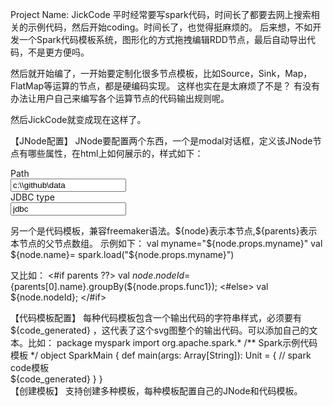Project Name: JickCode
平时经常要写spark代码，时间长了都要去网上搜索相关的示例代码，然后开始coding。时间长了，也觉得挺麻烦的。
后来想，不如开发一个Spark代码模板系统，图形化的方式拖拽编辑RDD节点，最后自动导出代码，不是更方便吗。

然后就开始编了，一开始要定制化很多节点模板，比如Source，Sink，Map，FlatMap等运算的节点，都是硬编码实现。
这样也实在是太麻烦了不是？ 有没有办法让用户自己来编写各个运算节点的代码输出规则呢。

然后JickCode就变成现在这样了。

【JNode配置】
JNode要配置两个东西，一个是modal对话框，定义该JNode节点有哪些属性，在html上如何展示的，样式如下：
 <form class="form-horizontal">
	<div class="control-group">
		<label class="control-label">Path</label>
		<div class="controls">
			<input type="text" name="myname" class="spark-data" value="c:\\github\data">
		</div>
	</div>
    <div class="control-group">
		<label class="control-label">JDBC type</label>
		<div class="controls">
			<input type="text" name="myname2" class="spark-data" value="jdbc">
		</div>
	</div>
</form>
另一个是代码模板，兼容freemaker语法。${node}表示本节点,${parents}表示本节点的父节点数组。
示例如下：
val  myname="${node.props.myname}"
val ${node.name}= spark.load("${node.props.myname}")

又比如：
<#if parents ??>
val ${node.nodeId}=${parents[0].name}.groupBy(${node.props.func1});
<#else>
val ${node.nodeId};
</#if> 

【代码模板配置】
每种代码模板包含一个输出代码的字符串样式，必须要有  ${code_generated} ，这代表了这个svg图整个的输出代码。可以添加自己的文本。比如：
package myspark
import org.apache.spark.*
/**
  Spark示例代码模板
*/
object SparkMain {
  def main(args: Array[String]): Unit = {
    // spark code模板  
    ${code_generated} 
  }
}  
【创建模板】
支持创建多种模板，每种模板配置自己的JNode和代码模板。


